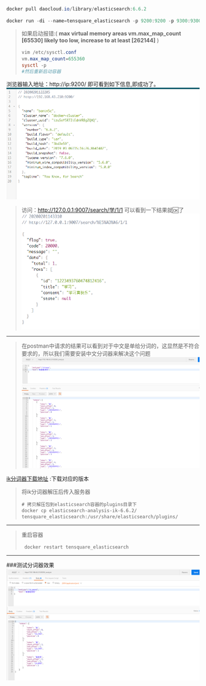 ~~~powershell
docker pull daocloud.io/library/elasticsearch:6.6.2
~~~

```powershell
docker run -di --name=tensquare_elasticsearch -p 9200:9200 -p 9300:9300 daocloud.io/library/elasticsearch:6.6.2
```

> 如果启动报错:( **max virtual memory areas vm.max_map_count [65530] likely too low, increase to at least [262144]** )
>
> ~~~powershell
> vim /etc/sysctl.conf
> vm.max_map_count=655360
> sysctl ‐p
> #然后重新启动容器
> ~~~
浏览器输入地址：http://ip:9200/ 即可看到如下信息,即成功了。
![](doc/images/1580531868(1).jpg)
 
 
> 访问：http://127.0.0.1:9007/search/学/1/1 可以看到一下结果就🆗了
![](doc/images/微信截图_20200201143408.png)
----
> 在postman中请求的结果可以看到对于中文是单给分词的，这显然是不符合要求的，所以我们需要安装中文分词器来解决这个问题
![](doc/images/微信截图_20200201144130.png)

[ik分词器下载地址](https://github.com/medcl/elasticsearch-analysis-ik/releases) :下载对应的版本

> 将ik分词器解压后传入服务器
>~~~shell script
># 拷贝解压包到elasticsearch容器的plugins目录下
>docker cp elasticsearch-analysis-ik-6.6.2/ tensquare_elasticsearch:/usr/share/elasticsearch/plugins/
>~~~
----
> 重启容器
> ~~~shell script
>  docker restart tensquare_elasticsearch
>  ~~~
---
###测试分词器效果
![](doc/images/微信截图_20200201165049.png)


 





 
